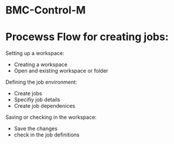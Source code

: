 # BMC-Control-M


Procewss Flow for creating jobs:
================================

Setting up a workspace:
- Creating a workspace
- Open and existing workspace or folder

Defining the job environment:
- Create jobs
- Specifiy job details
- Create job dependenices

Saving or checking in the workspace:
- Save the changes
- check in the job definitions

